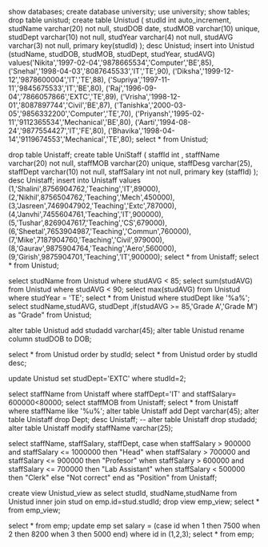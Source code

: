 show databases;
create database university;
use university;
show tables;
drop table unistud;
create table Unistud
(
studId int auto_increment,
studName varchar(20) not null,
studDOB date,
studMOB varchar(10) unique,
studDept varchar(10) not null,
studYear varchar(4) not null,
studAVG varchar(3) not null,
primary key(studId)
);
desc Unistud;
insert into Unistud (studName, studDOB, studMOB, studDept, studYear, studAVG)
values('Nikita','1997-02-04','9878665534','Computer','BE',85),
('Snehal','1998-04-03','8087645533','IT','TE',90),
('Diksha','1999-12-12','9878600004','IT','TE',88),
('Supriya','1997-11-11','9845675533','IT','BE',80),
('Raj','1996-09-04','7866057866','EXTC','TE',89),
('Vrisha','1998-12-01','8087897744','Civil','BE',87),
('Tanishka','2000-03-05','9856332200','Computer','TE',70),
('Priyansh','1995-02-11','9112365534','Mechanical','BE',80),
('Aarti','1994-08-24','9877554427','IT','FE',80),
('Bhavika','1998-04-14','9119674553','Mechanical','TE',80);
select * from Unistud;

drop table Unistaff;
create table UniStaff
(
staffId int ,
staffName varchar(20) not null,
staffMOB varchar(20) unique,
staffDesg varchar(25),
staffDept varchar(10) not null,
staffSalary int not null,
primary key (staffId)
);
desc Unistaff;
insert into Unistaff values
(1,'Shalini',8756904762,'Teaching','IT',89000),
(2,'Nikhil',8756504762,'Teaching','Mech',450000),
(3,'Jasreen',7469047902,'Teaching','Extc',787000),
(4,'Janvhi',7455604761,'Teaching','IT',900000),
(5,'Tushar',8269047617,'Teaching','CS',679000),
(6,'Sheetal',7653904987,'Teaching','Commun',760000),
(7,'Mike',7187904760,'Teaching','Civil',979000),
(8,'Gaurav',9875904764,'Teaching','Aero',560000),
(9,'Girish',9875904701,'Teaching','IT',900000);
select * from Unistaff;
select * from Unistud;

select studName from Unistud where studAVG < 85;
select sum(studAVG) from Unistud where studAVG < 90;
select max(studAVG) from Unistud where studYear = 'TE';
select * from Unistud where studDept like '%a%';
select studName,studAVG, studDept ,if(studAVG >= 85,'Grade A','Grade M') as "Grade" from Unistud;

alter table Unistud add studadd varchar(45);
alter table Unistud rename column studDOB to DOB;

select * from Unistud order by studId;
select * from Unistud order by studId desc;

update Unistud set studDept='EXTC' where studId=2; 


select staffName from Unistaff where staffDept='IT' and staffSalary= 600000<80000;
select staffMOB from Unistaff;
select * from Unistaff where staffName like '%u%';
alter table Unistaff  add Dept varchar(45);
alter table Unistaff drop Dept;
desc Unistaff;
-- alter table Unistaff drop studadd;
alter table Unistaff modify staffName varchar(25);

select staffName, staffSalary, staffDept,
case 
when staffSalary > 900000 and staffSalary <= 1000000 then "Head"
when staffSalary > 700000 and staffSalary <= 900000 then "Profesor"
when staffSalary > 600000 and staffSalary <= 700000 then "Lab Assistant"
when staffSalary < 500000 then "Clerk"
else "Not correct"
end 
as "Position" 
from Unistaff;


create view Unistud_view
as
select studId, studName,studName from Unistud inner join stud on emp.id=stud.studId;
drop view emp_view;
select * from emp_view;

select * from emp;
update emp set 
salary = (case id
when 1 then 7500
when 2 then 8200
when 3 then 5000
end)
where id in (1,2,3);
select * from emp;



